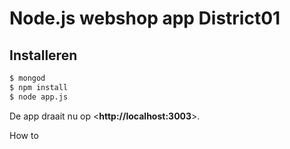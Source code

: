 # Node.js webshop app District01

## Installeren


```sh
$ mongod
$ npm install
$ node app.js
```

De app draait nu op <**http://localhost:3003**>.

How to